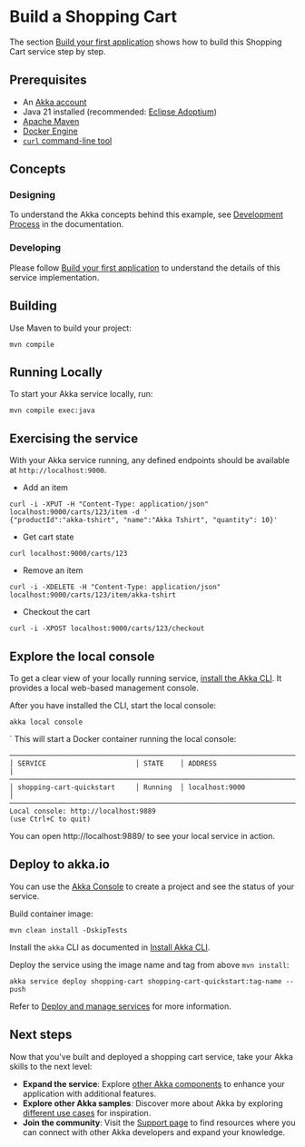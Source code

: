 # Build a Shopping Cart

The section [Build your first application](https://doc.akka.io/java/build-your-first-application.html) shows how to build this Shopping Cart service step by step.

## Prerequisites

- An [Akka account](https://console.akka.io/register)
- Java 21 installed (recommended: [Eclipse Adoptium](https://adoptium.net/marketplace/))
- [Apache Maven](https://maven.apache.org/install.html)
- [Docker Engine](https://docs.docker.com/get-started/get-docker/)
- [`curl` command-line tool](https://curl.se/download.html)

## Concepts

### Designing

To understand the Akka concepts behind this example, see [Development Process](https://doc.akka.io/concepts/development-process.html) in the documentation.

### Developing

Please follow [Build your first application](https://doc.akka.io/java/build-your-first-application.html) to understand the details of this service implementation.

## Building

Use Maven to build your project:

```shell
mvn compile
```

## Running Locally

To start your Akka service locally, run:

```shell
mvn compile exec:java
```

## Exercising the service

With your Akka service running, any defined endpoints should be available at `http://localhost:9000`.

* Add an item

```shell
curl -i -XPUT -H "Content-Type: application/json" localhost:9000/carts/123/item -d '
{"productId":"akka-tshirt", "name":"Akka Tshirt", "quantity": 10}'
```

* Get cart state

```shell
curl localhost:9000/carts/123
```

* Remove an item

```shell
curl -i -XDELETE -H "Content-Type: application/json" localhost:9000/carts/123/item/akka-tshirt
```

* Checkout the cart

```shell
curl -i -XPOST localhost:9000/carts/123/checkout
```

## Explore the local console

To get a clear view of your locally running service, [install the Akka CLI](https://doc.akka.io/operations/cli/installation.html). It provides a local web-based management console.

After you have installed the CLI, start the local console:

```shell
akka local console
```
`
This will start a Docker container running the local console:

```
───────────────────────────────────────────────────────────────────────
│ SERVICE                      │ STATE    │ ADDRESS                   |
───────────────────────────────────────────────────────────────────────
│ shopping-cart-quickstart     │ Running  │ localhost:9000            │
───────────────────────────────────────────────────────────────────────
Local console: http://localhost:9889
(use Ctrl+C to quit)
```

You can open http://localhost:9889/ to see your local service in action.

## Deploy to akka.io

You can use the [Akka Console](https://console.akka.io) to create a project and see the status of your service.

Build container image:

```shell
mvn clean install -DskipTests
```

Install the `akka` CLI as documented in [Install Akka CLI](https://doc.akka.io/operations/cli/installation.html).

Deploy the service using the image name and tag from above `mvn install`:

```shell
akka service deploy shopping-cart shopping-cart-quickstart:tag-name --push
```

Refer to [Deploy and manage services](https://doc.akka.io/operations/services/deploy-service.html)
for more information.

## Next steps

Now that you've built and deployed a shopping cart service, take your Akka skills to the next level:

- **Expand the service**: Explore [other Akka components](https://doc.akka.io/concepts/architecture-model.html#_akka_components) to enhance your application with additional features.
- **Explore other Akka samples**: Discover more about Akka by exploring [different use cases](https://doc.akka.io/java/samples.html) for inspiration.
- **Join the community**: Visit the [Support page](https://doc.akka.io/support/index.html) to find resources where you can connect with other Akka developers and expand your knowledge.
